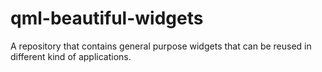 # qml-beautiful-widgets
A repository that contains general purpose widgets that can be reused in different kind of applications.
